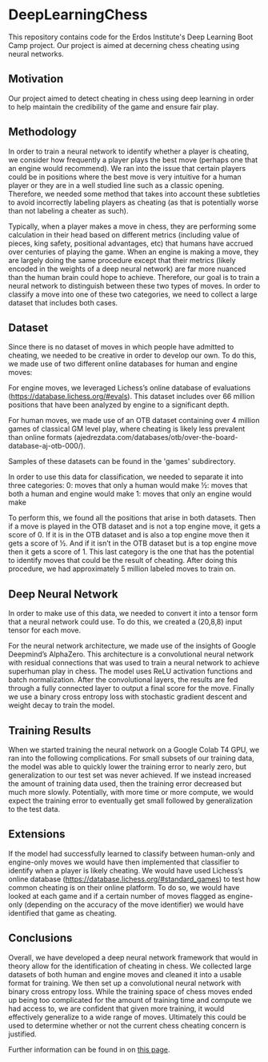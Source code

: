 # DeepLearningChess
This repository contains code for the Erdos Institute's Deep Learning Boot Camp project. Our project is aimed at decerning chess cheating using neural networks.

## Motivation
Our project aimed to detect cheating in chess using deep learning in order to help maintain the credibility of the game and ensure fair play.

## Methodology
In order to train a neural network to identify whether a player is cheating, we consider how frequently a player plays the best move (perhaps one that an engine would recommend). We ran into the issue that certain players could be in positions where the best move is very intuitive for a human player or they are in a well studied line such as a classic opening. Therefore, we needed some method that takes into account these subtleties to avoid incorrectly labeling players as cheating (as that is potentially worse than not labeling a cheater as such).

Typically, when a player makes a move in chess, they are performing some calculation in their head based on different metrics (including value of pieces, king safety, positional advantages, etc) that humans have accrued over centuries of playing the game. When an engine is making a move, they are largely doing the same procedure except that their metrics (likely encoded in the weights of a deep neural network) are far more nuanced than the human brain could hope to achieve. Therefore, our goal is to train a neural network to distinguish between these two types of moves. In order to classify a move into one of these two categories, we need to collect a large dataset that includes both cases.

## Dataset
Since there is no dataset of moves in which people have admitted to cheating, we needed to be creative in order to develop our own. To do this, we made use of two different online databases for human and engine moves:

For engine moves, we leveraged Lichess’s online database of evaluations (https://database.lichess.org/#evals). This dataset includes over 66 million positions that have been analyzed by engine to a significant depth. 

For human moves, we made use of an OTB dataset containing over 4 million games of classical GM level play, where cheating is likely less prevalent than online formats (ajedrezdata.com/databases/otb/over-the-board-database-aj-otb-000/). 

Samples of these datasets can be found in the 'games' subdirectory.

In order to use this data for classification, we needed to separate it into three categories:
0: moves that only a human would make
½: moves that both a human and engine would make
1: moves that only an engine would make

To perform this, we found all the positions that arise in both datasets. Then if a move is played in the OTB dataset and is not a top engine move, it gets a score of 0. If it is in the OTB dataset and is also a top engine move then it gets a score of ½. And if it isn’t in the OTB dataset but is a top engine move then it gets a score of 1. This last category is the one that has the potential to identify moves that could be the result of cheating. After doing this procedure, we had approximately 5 million labeled moves to train on.

## Deep Neural Network
In order to make use of this data, we needed to convert it into a tensor form that a neural network could use. To do this, we created a (20,8,8) input tensor for each move. 

For the neural network architecture, we made use of the insights of Google Deepmind’s AlphaZero. This architecture is a convolutional neural network with residual connections that was used to train a neural network to achieve superhuman play in chess. The model uses ReLU activation functions and batch normalization. After the convolutional layers, the results are fed through a fully connected layer to output a final score for the move. Finally we use a binary cross entropy loss with stochastic gradient descent and weight decay to train the model.

## Training Results

When we started training the neural network on a Google Colab T4 GPU, we ran into the following complications. For small subsets of our training data, the model was able to quickly lower the training error to nearly zero, but generalization to our test set was never achieved. If we instead increased the amount of training data used, then the training error decreased but much more slowly. Potentially, with more time or more compute, we would expect the training error to eventually get small followed by generalization to the test data.

## Extensions
If the model had successfully learned to classify between human-only and engine-only moves we would have then implemented that classifier to identify when a player is likely cheating. We would have used Lichess’s online database (https://database.lichess.org/#standard_games) to test how common cheating is on their online platform. To do so, we would have looked at each game and if a certain number of moves flagged as engine-only (depending on the accuracy of the move identifier) we would have identified that game as cheating. 

## Conclusions

Overall, we have developed a deep neural network framework that would in theory allow for the identification of cheating in chess. We collected large datasets of both human and engine moves and cleaned it into a usable format for training. We then set up a convolutional neural network with binary cross entropy loss. While the training space of chess moves ended up being too complicated for the amount of training time and compute we had access to, we are confident that given more training, it would effectively generalize to a wide range of moves. Ultimately this could be used to determine whether or not the current chess cheating concern is justified.

Further information can be found in on [this page](<Chess Cheating Detection Using Deep Learning.md>).